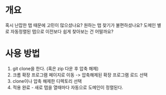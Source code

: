 # 개요
혹시 난잡한 탭 때문에 고민이 많으셨나요?
원하는 탭 찾기가 불편하셨나요?
도메인 별로 자동정렬된 탭으로 이전보다 쉽게 찾아보는 건 어떨까요?

# 사용 방법
1. git clone을 한다. (혹은 zip 다운 후 압축 해제)
2. 크롬 확장 프로그램 페이지로 이동 -> 압축해제된 확장 프로그램 로드 선택
3. clone이나 압축 해제한 디렉토리 선택
4. 적용 완료 - 새로 탭을 열때마다 자동으로 도메인이 정렬된다.